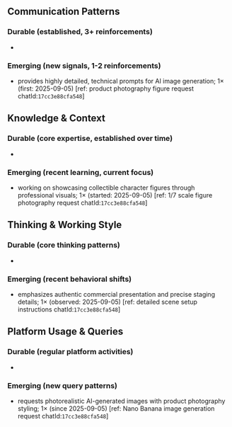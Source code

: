 ## Communication Patterns
### Durable (established, 3+ reinforcements)
- 

### Emerging (new signals, 1-2 reinforcements)
- provides highly detailed, technical prompts for AI image generation; 1× (first: 2025-09-05) [ref: product photography figure request chatId:`17cc3e88cfa548`]

## Knowledge & Context
### Durable (core expertise, established over time)
-

### Emerging (recent learning, current focus)
- working on showcasing collectible character figures through professional visuals; 1× (started: 2025-09-05) [ref: 1/7 scale figure photography request chatId:`17cc3e88cfa548`]

## Thinking & Working Style
### Durable (core thinking patterns)
-

### Emerging (recent behavioral shifts)
- emphasizes authentic commercial presentation and precise staging details; 1× (observed: 2025-09-05) [ref: detailed scene setup instructions chatId:`17cc3e88cfa548`]

## Platform Usage & Queries
### Durable (regular platform activities)
-

### Emerging (new query patterns)
- requests photorealistic AI-generated images with product photography styling; 1× (since 2025-09-05) [ref: Nano Banana image generation request chatId:`17cc3e88cfa548`]